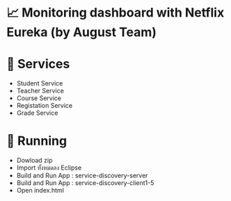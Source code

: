 # :chart_with_upwards_trend: Monitoring dashboard with Netflix Eureka (by August Team)

# :paperclip: Services
* Student Service
* Teacher Service
* Course Service
* Registation Service
* Grade Service

# :open_file_folder: Running
- Dowload zip
- Import ทั้งหมดลง Eclipse 
- Build and Run App : service-discovery-server
- Build and Run App : service-discovery-client1-5 
- Open index.html
